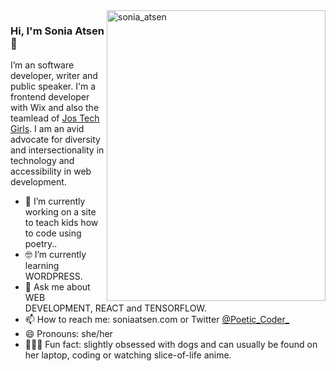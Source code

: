 <img align="right" src="https://user-images.githubusercontent.com/57832307/120681565-6b0a3600-c493-11eb-952c-799d4a3a8e0c.PNG" alt="sonia_atsen" width=350px height=465px/>

### Hi, I'm Sonia Atsen 👋

I’m an software developer, writer and public speaker. I'm a frontend developer with Wix and also the teamlead of [Jos Tech Girls](jostechgirls.com). I am an avid advocate for diversity and intersectionality in technology and accessibility in web development. 

- 📱  I’m currently working on a site to teach kids how to code using poetry..
- 🤓 I’m currently learning WORDPRESS.
- 💬  Ask me about WEB DEVELOPMENT, REACT and TENSORFLOW.
- 📫  How to reach me: soniaatsen.com or Twitter [@Poetic_Coder_](twitter.com/Poetic_Coder_)
- 😄  Pronouns: she/her
- 🚴🏽‍♀️  Fun fact: slightly obsessed with dogs and can usually be found on her laptop, coding or watching slice-of-life anime.
